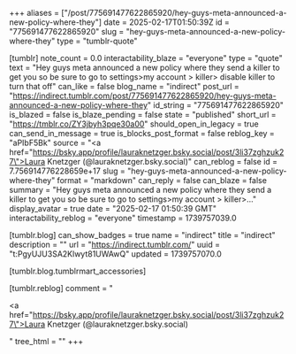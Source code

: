+++
aliases = ["/post/775691477622865920/hey-guys-meta-announced-a-new-policy-where-they"]
date = 2025-02-17T01:50:39Z
id = "775691477622865920"
slug = "hey-guys-meta-announced-a-new-policy-where-they"
type = "tumblr-quote"

[tumblr]
note_count = 0.0
interactability_blaze = "everyone"
type = "quote"
text = "Hey guys meta announced a new policy where they send a killer to get you so be sure to go to settings&gt;my account &gt; killer&gt; disable killer to turn that off"
can_like = false
blog_name = "indirect"
post_url = "https://indirect.tumblr.com/post/775691477622865920/hey-guys-meta-announced-a-new-policy-where-they"
id_string = "775691477622865920"
is_blazed = false
is_blaze_pending = false
state = "published"
short_url = "https://tmblr.co/ZY3jbyh3pqe30a00"
should_open_in_legacy = true
can_send_in_message = true
is_blocks_post_format = false
reblog_key = "aPIbF5Bk"
source = "<a href=\"https://bsky.app/profile/lauraknetzger.bsky.social/post/3li37zghzuk27\">Laura Knetzger (@lauraknetzger.bsky.social)</a>"
can_reblog = false
id = 7.756914776228659e+17
slug = "hey-guys-meta-announced-a-new-policy-where-they"
format = "markdown"
can_reply = false
can_blaze = false
summary = "Hey guys meta announced a new policy where they send a killer to get you so be sure to go to settings>my account > killer>..."
display_avatar = true
date = "2025-02-17 01:50:39 GMT"
interactability_reblog = "everyone"
timestamp = 1739757039.0

[tumblr.blog]
can_show_badges = true
name = "indirect"
title = "indirect"
description = ""
url = "https://indirect.tumblr.com/"
uuid = "t:PgyUJU3SA2Klwyt81UWAwQ"
updated = 1739757070.0

[tumblr.blog.tumblrmart_accessories]

[tumblr.reblog]
comment = "<p><a href=\"https://bsky.app/profile/lauraknetzger.bsky.social/post/3li37zghzuk27\">Laura Knetzger (@lauraknetzger.bsky.social)</a></p>"
tree_html = ""
+++
